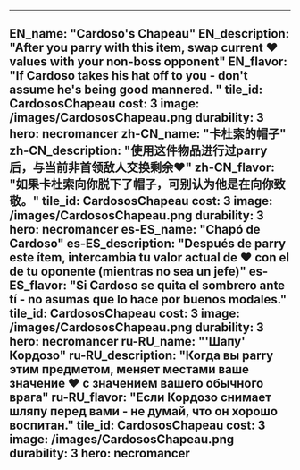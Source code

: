 ---

EN_name: "Cardoso's Chapeau"
EN_description: "After you parry with this item, swap current ❤️ values with your non-boss opponent"
EN_flavor: "If Cardoso takes his hat off to you - don't assume he's being good mannered. "
tile_id: CardososChapeau
cost: 3
image: /images/CardososChapeau.png
durability: 3
hero: necromancer
zh-CN_name: "卡杜索的帽子"
zh-CN_description: "使用这件物品进行过parry后，与当前非首领敌人交换剩余❤️"
zh-CN_flavor: "如果卡杜索向你脱下了帽子，可别认为他是在向你致敬。"
tile_id: CardososChapeau
cost: 3
image: /images/CardososChapeau.png
durability: 3
hero: necromancer
es-ES_name: "Chapó de Cardoso"
es-ES_description: "Después de parry este ítem, intercambia tu valor actual de ❤️ con el de tu oponente (mientras no sea un jefe)"
es-ES_flavor: "Si Cardoso se quita el sombrero ante tí - no asumas que lo hace por buenos modales."
tile_id: CardososChapeau
cost: 3
image: /images/CardososChapeau.png
durability: 3
hero: necromancer
ru-RU_name: "'Шапу' Кордозо"
ru-RU_description: "Когда вы parry этим предметом, меняет местами ваше значение ❤️ с значением вашего обычного врага"
ru-RU_flavor: "Если Кордозо снимает шляпу перед вами - не думай, что он хорошо воспитан."
tile_id: CardososChapeau
cost: 3
image: /images/CardososChapeau.png
durability: 3
hero: necromancer
---